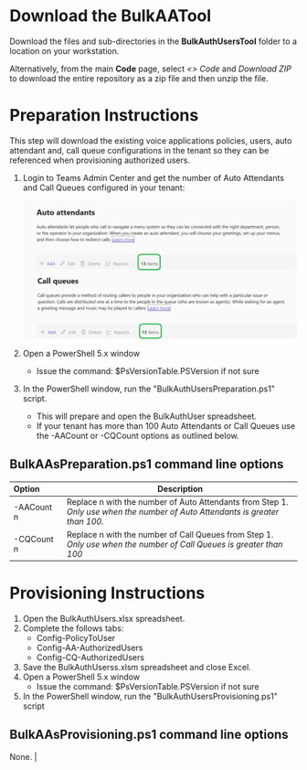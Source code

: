 # Download the BulkAATool

Download the files and sub-directories in the **BulkAuthUsersTool** folder to a location on your workstation.

Alternatively, from the main **Code** page, select *<> Code* and *Download ZIP* to download the entire repository as a zip file and then unzip the file.

# Preparation Instructions

This step will download the existing voice applications policies, users, auto attendant and, call queue configurations in the tenant so they can be referenced when provisioning authorized users.

1. Login to Teams Admin Center and get the number of Auto Attendants and Call Queues configured in your tenant:

   ![Screenshot showing the Teams Admin Center summary table headers for Auto Attendants and Call Queues.](/media/TAC-Number-AA-CQ.png)

1. Open a PowerShell 5.x window
   - Issue the command: $PsVersionTable.PSVersion if not sure
1. In the PowerShell window, run the "BulkAuthUsersPreparation.ps1" script.	
   - This will prepare and open the BulkAuthUser spreadsheet.
   - If your tenant has more than 100 Auto Attendants or Call Queues use the -AACount or -CQCount options as outlined below.

## BulkAAsPreparation.ps1 command line options

| Option              | Description                                        |
|:--------------------|----------------------------------------------------|
| -AACount n          | Replace n with the number of Auto Attendants from Step 1. <br>*Only use when the number of Auto Attendants is greater than 100.*           |         
| -CQCount n          | Replace n with the number of Call Queues from Step 1. <br>*Only use when the number of Call Queues is greater than 100*                    |


# Provisioning Instructions

1. Open the BulkAuthUsers.xlsx spreadsheet.
1. Complete the follows tabs:
   - Config-PolicyToUser
   - Config-AA-AuthorizedUsers
   - Config-CQ-AuthorizedUsers
1. Save the BulkAuthUserss.xlsm spreadsheet and close Excel.
1. Open a PowerShell 5.x window
   - Issue the command: $PsVersionTable.PSVersion if not sure
1. In the PowerShell window, run the "BulkAuthUsersProvisioning.ps1" script

## BulkAAsProvisioning.ps1 command line options

None.                                                                                                                          |
